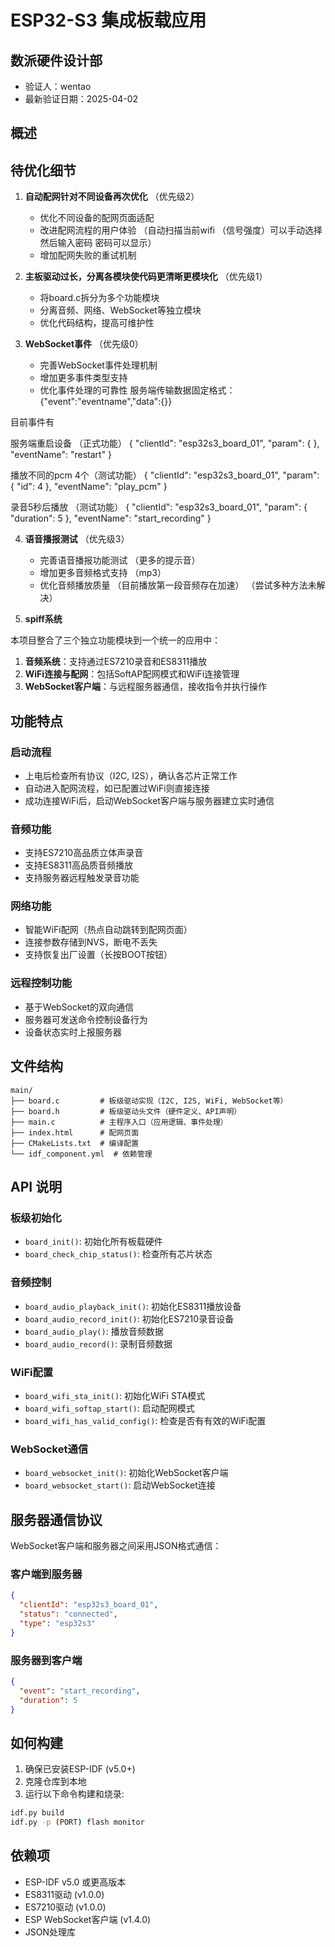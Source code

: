 # ESP32-S3 集成板载应用

## 数派硬件设计部
- 验证人：wentao
- 最新验证日期：2025-04-02

## 概述

## 待优化细节

1. **自动配网针对不同设备再次优化**  （优先级2）
   - 优化不同设备的配网页面适配
   - 改进配网流程的用户体验 （自动扫描当前wifi （信号强度）可以手动选择然后输入密码 密码可以显示）
   - 增加配网失败的重试机制 

2. **主板驱动过长，分离各模块使代码更清晰更模块化**   （优先级1）
   - 将board.c拆分为多个功能模块
   - 分离音频、网络、WebSocket等独立模块
   - 优化代码结构，提高可维护性

3. **WebSocket事件**  （优先级0） 
   - 完善WebSocket事件处理机制 
   - 增加更多事件类型支持
   - 优化事件处理的可靠性
   服务端传输数据固定格式：
   {"event":"eventname","data":{}}

目前事件有

服务端重启设备 （正式功能）
{
  "clientId": "esp32s3_board_01",
  "param": {
  },
  "eventName": "restart"
}


播放不同的pcm 4个（测试功能）
{
  "clientId": "esp32s3_board_01",
  "param": {
    "id": 4
  },
  "eventName": "play_pcm"
}


录音5秒后播放 （测试功能）
{
  "clientId": "esp32s3_board_01",
  "param": {
    "duration": 5
  },
  "eventName": "start_recording"
}


4. **语音播报测试**     （优先级3）
   - 完善语音播报功能测试 （更多的提示音） 
   - 增加更多音频格式支持 （mp3）
   - 优化音频播放质量 （目前播放第一段音频存在加速） （尝试多种方法未解决）


5. **spiff系统** 


本项目整合了三个独立功能模块到一个统一的应用中：
1. **音频系统**：支持通过ES7210录音和ES8311播放
2. **WiFi连接与配网**：包括SoftAP配网模式和WiFi连接管理
3. **WebSocket客户端**：与远程服务器通信，接收指令并执行操作

## 功能特点

### 启动流程
- 上电后检查所有协议（I2C, I2S），确认各芯片正常工作
- 自动进入配网流程，如已配置过WiFi则直接连接
- 成功连接WiFi后，启动WebSocket客户端与服务器建立实时通信

### 音频功能
- 支持ES7210高品质立体声录音
- 支持ES8311高品质音频播放
- 支持服务器远程触发录音功能

### 网络功能
- 智能WiFi配网（热点自动跳转到配网页面）
- 连接参数存储到NVS，断电不丢失
- 支持恢复出厂设置（长按BOOT按钮）

### 远程控制功能
- 基于WebSocket的双向通信
- 服务器可发送命令控制设备行为
- 设备状态实时上报服务器

## 文件结构

```
main/
├── board.c         # 板级驱动实现（I2C, I2S, WiFi, WebSocket等）
├── board.h         # 板级驱动头文件（硬件定义、API声明）
├── main.c          # 主程序入口（应用逻辑、事件处理）
├── index.html      # 配网页面
├── CMakeLists.txt  # 编译配置
└── idf_component.yml  # 依赖管理
```

## API 说明

### 板级初始化
- `board_init()`: 初始化所有板载硬件
- `board_check_chip_status()`: 检查所有芯片状态

### 音频控制
- `board_audio_playback_init()`: 初始化ES8311播放设备
- `board_audio_record_init()`: 初始化ES7210录音设备
- `board_audio_play()`: 播放音频数据
- `board_audio_record()`: 录制音频数据

### WiFi配置
- `board_wifi_sta_init()`: 初始化WiFi STA模式
- `board_wifi_softap_start()`: 启动配网模式
- `board_wifi_has_valid_config()`: 检查是否有有效的WiFi配置

### WebSocket通信
- `board_websocket_init()`: 初始化WebSocket客户端
- `board_websocket_start()`: 启动WebSocket连接

## 服务器通信协议

WebSocket客户端和服务器之间采用JSON格式通信：

### 客户端到服务器
```json
{
  "clientId": "esp32s3_board_01",
  "status": "connected",
  "type": "esp32s3"
}
```

### 服务器到客户端
```json
{
  "event": "start_recording",
  "duration": 5
}
```

## 如何构建

1. 确保已安装ESP-IDF (v5.0+)
2. 克隆仓库到本地
3. 运行以下命令构建和烧录:

```bash
idf.py build
idf.py -p (PORT) flash monitor
```

## 依赖项

- ESP-IDF v5.0 或更高版本
- ES8311驱动 (v1.0.0)
- ES7210驱动 (v1.0.0)
- ESP WebSocket客户端 (v1.4.0)
- JSON处理库 

